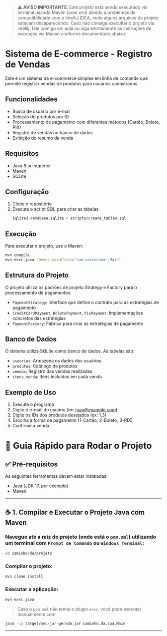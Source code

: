 > ⚠️ **AVISO IMPORTANTE**: Este projeto está sendo executado via terminal usando Maven (pom.xml) devido a problemas de compatibilidade com o IntelliJ IDEA, onde alguns arquivos do projeto estavam desaparecendo. Caso não consiga execultar o projeto via intellij, fale comigo em aula ou siga estritamente as instruções de execução via Maven conforme documentado abaixo.

# Sistema de E-commerce - Registro de Vendas

Este é um sistema de e-commerce simples em linha de comando que permite registrar vendas de produtos para usuários cadastrados.

## Funcionalidades

- Busca de usuário por e-mail
- Seleção de produtos por ID
- Processamento de pagamento com diferentes métodos (Cartão, Boleto, PIX)
- Registro de vendas no banco de dados
- Exibição de resumo da venda

## Requisitos

- Java 8 ou superior
- Maven
- SQLite

## Configuração

1. Clone o repositório
2. Execute o script SQL para criar as tabelas:
   ```bash
   sqlite3 database.sqlite < scripts/create_tables.sql
   ```

## Execução

Para executar o projeto, use o Maven:

```bash
mvn compile
mvn exec:java -Dexec.mainClass="com.unicesumar.Main"
```

## Estrutura do Projeto

O projeto utiliza os padrões de projeto Strategy e Factory para o processamento de pagamentos:

- `PaymentStrategy`: Interface que define o contrato para as estratégias de pagamento
- `CreditCardPayment`, `BoletoPayment`, `PixPayment`: Implementações concretas das estratégias
- `PaymentFactory`: Fábrica para criar as estratégias de pagamento

## Banco de Dados

O sistema utiliza SQLite como banco de dados. As tabelas são:

- `usuarios`: Armazena os dados dos usuários
- `produtos`: Catálogo de produtos
- `vendas`: Registro das vendas realizadas
- `itens_venda`: Itens incluídos em cada venda

## Exemplo de Uso

1. Execute o programa
2. Digite o e-mail do usuário (ex: joao@example.com)
3. Digite os IDs dos produtos desejados (ex: 1,3)
4. Escolha a forma de pagamento (1-Cartão, 2-Boleto, 3-PIX)
5. Confirme a venda

# 🚀 Guia Rápido para Rodar o Projeto

## ✅ Pré-requisitos

As seguintes ferramentas devem estar instaladas:

- Java (JDK 17, por exemplo)
- Maven

---

## ☕ 1. Compilar e Executar o Projeto Java com Maven

### Navegue até a raiz do projeto (onde está o `pom.xml`) utilizando um terminal com `Prompt de Comando` ou `Windows Terminal`:

```bash
cd caminho/do/projeto
```

### Compilar o projeto:

```bash
mvn clean install
```

### Executar a aplicação:

```bash
mvn exec:java
```

> Caso o `pom.xml` não tenha o plugin `exec`, você pode executar manualmente com:

```bash
java -cp target/seu-jar-gerado.jar caminho.da.sua.Main
```

---
